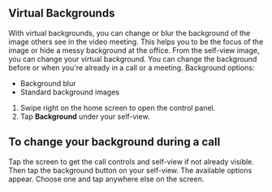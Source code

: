 ## Virtual Backgrounds

With virtual backgrounds, you can change or blur the background of the image others see in the video meeting. This helps you to be the focus of the image or hide a messy background at the office. 
From the self-view image, you can change your virtual background. You can change the background before or when you're already in a call or a meeting.
Background options:
* Background blur
* Standard background images

1.	Swipe right on the home screen to open the control panel.
2.	Tap **Background** under your self-view. 

## To change your background during a call

Tap the screen to get the call controls and self-view if not already visible. Then tap the background button on your self-view. 
The available options appear. Choose one and tap anywhere else on the screen.
